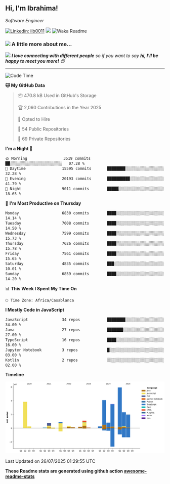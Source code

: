 <h2>Hi, I'm Ibrahima! </h2>
<p><em>Software Engineer 
</em></p>


[![Linkedin: iib0011](https://img.shields.io/badge/-iib0011-blue?style=flat-square&logo=Linkedin&logoColor=white&link=https://www.linkedin.com/in/iib0011/)](https://www.linkedin.com/in/iib0011/)
![](https://visitor-badge.glitch.me/badge?page_id=iib0011)
![Waka Readme](https://github.com/iib0011/iib0011/workflows/Waka%20Readme/badge.svg)


### <img src="https://media.giphy.com/media/VgCDAzcKvsR6OM0uWg/giphy.gif" width="50"> A little more about me...  


<img src="https://media.giphy.com/media/LnQjpWaON8nhr21vNW/giphy.gif" width="60"> <em><b>I love connecting with different people</b> so if you want to say <b>hi, I'll be happy to meet you more!</b> 😊</em>

---
<!--START_SECTION:waka-->
![Code Time](http://img.shields.io/badge/Code%20Time-5%2C133%20hrs%2059%20mins-blue)

**🐱 My GitHub Data** 

> 📦 470.8 kB Used in GitHub's Storage 
 > 
> 🏆 2,060 Contributions in the Year 2025
 > 
> 💼 Opted to Hire
 > 
> 📜 54 Public Repositories 
 > 
> 🔑 69 Private Repositories 
 > 
**I'm a Night 🦉** 

```text
🌞 Morning                3519 commits        ██░░░░░░░░░░░░░░░░░░░░░░░   07.28 % 
🌆 Daytime                15595 commits       ████████░░░░░░░░░░░░░░░░░   32.28 % 
🌃 Evening                20193 commits       ██████████░░░░░░░░░░░░░░░   41.79 % 
🌙 Night                  9011 commits        █████░░░░░░░░░░░░░░░░░░░░   18.65 % 
```
📅 **I'm Most Productive on Thursday** 

```text
Monday                   6830 commits        ████░░░░░░░░░░░░░░░░░░░░░   14.14 % 
Tuesday                  7008 commits        ████░░░░░░░░░░░░░░░░░░░░░   14.50 % 
Wednesday                7599 commits        ████░░░░░░░░░░░░░░░░░░░░░   15.73 % 
Thursday                 7626 commits        ████░░░░░░░░░░░░░░░░░░░░░   15.78 % 
Friday                   7561 commits        ████░░░░░░░░░░░░░░░░░░░░░   15.65 % 
Saturday                 4835 commits        ███░░░░░░░░░░░░░░░░░░░░░░   10.01 % 
Sunday                   6859 commits        ████░░░░░░░░░░░░░░░░░░░░░   14.20 % 
```


📊 **This Week I Spent My Time On** 

```text
🕑︎ Time Zone: Africa/Casablanca
```

**I Mostly Code in JavaScript** 

```text
JavaScript               34 repos            ████████░░░░░░░░░░░░░░░░░   34.00 % 
Java                     27 repos            ███████░░░░░░░░░░░░░░░░░░   27.00 % 
TypeScript               16 repos            ████░░░░░░░░░░░░░░░░░░░░░   16.00 % 
Jupyter Notebook         3 repos             █░░░░░░░░░░░░░░░░░░░░░░░░   03.00 % 
Kotlin                   2 repos             ░░░░░░░░░░░░░░░░░░░░░░░░░   02.00 % 
```



**Timeline**

![Lines of Code chart](https://raw.githubusercontent.com/iib0011/iib0011/master/assets/bar_graph.png)


 Last Updated on 26/07/2025 01:29:55 UTC
<!--END_SECTION:waka-->

**These Readme stats are generated using github action [awesome-readme-stats](https://github.com/iib0011/waka-readme-stats)**
